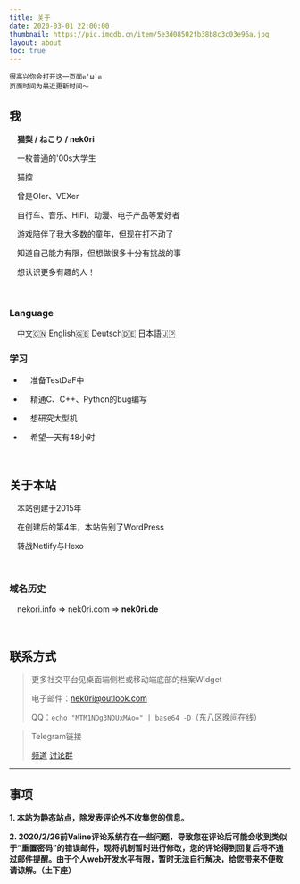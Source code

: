 ```yaml
---
title: 关于
date: 2020-03-01 22:00:00
thumbnail: https://pic.imgdb.cn/item/5e3d08502fb38b8c3c03e96a.jpg
layout: about
toc: true
---
```


	很高兴你会打开这一页面ฅ'ω'ฅ
    页面时间为最近更新时间～

## 我

&emsp;**猫梨 / ねこり / nek0ri**

&emsp;一枚普通的'00s大学生

&emsp;猫控

&emsp;曾是OIer、VEXer

&emsp;自行车、音乐、HiFi、动漫、电子产品等爱好者

&emsp;游戏陪伴了我大多数的童年，但现在打不动了

&emsp;知道自己能力有限，但想做很多十分有挑战的事

&emsp;想认识更多有趣的人！

<br/>

### Language

&emsp;中文🇨🇳 English🇬🇧 Deutsch🇩🇪 日本語🇯🇵

### 学习

* &emsp;准备TestDaF中

* &emsp;精通C、C++、Python的bug编写

* &emsp;想研究大型机

* &emsp;希望一天有48小时

<br/>

## 关于本站

&emsp;本站创建于2015年

&emsp;在创建后的第4年，本站告别了WordPress

&emsp;转战Netlify与Hexo

<br/>

### 域名历史

&emsp;nekori.info => nek0ri.com => **nek0ri.de**
  
<br/>

## 联系方式

> 更多社交平台见桌面端侧栏或移动端底部的档案Widget
>
> 电子邮件：[nek0ri@outlook.com](nek0ri@outlook.com)
>
> QQ：`echo "MTM1NDg3NDUxMAo=" | base64 -D`（东八区晚间在线）

> Telegram链接
>
> [频道](https://t.me/Radiori) [讨论群](https://t.me/nek0ri_ne)

___

## 事项

**1. 本站为静态站点，除发表评论外不收集您的信息。**

**2. 2020/2/26前Valine评论系统存在一些问题，导致您在评论后可能会收到类似于“重置密码”的错误邮件，现将机制暂时进行修改，您的评论得到回复后将不通过邮件提醒。由于个人web开发水平有限，暂时无法自行解决，给您带来不便敬请谅解。（土下座）**